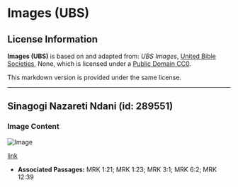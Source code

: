 # Images (UBS)

## License Information

**Images (UBS)** is based on and adapted from: _UBS Images_, [United Bible Societies](https://unitedbiblesocieties.org/), None, which is licensed under a [Public Domain CC0](https://creativecommons.org/public-domain/cc0/).

This markdown version is provided under the same license.



--------------------------------

## Sinagogi Nazareti Ndani (id: 289551)

### Image Content

![Image](https://cdn.aquifer.bible/aquifer-content/resources/Media/PTZ-0076_synagogue_nazareth_inside.jpg)

[link](https://cdn.aquifer.bible/aquifer-content/resources/Media/PTZ-0076_synagogue_nazareth_inside.jpg)

* **Associated Passages:** MRK 1:21; MRK 1:23; MRK 3:1; MRK 6:2; MRK 12:39

